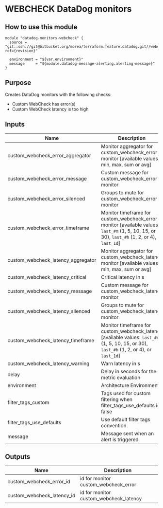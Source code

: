 # WEBCHECK DataDog monitors

## How to use this module

```
module "datadog-monitors-webcheck" {
  source = "git::ssh://git@bitbucket.org/morea/terraform.feature.datadog.git//webcheck?ref={revision}"

  environment = "${var.environment}"
  message     = "${module.datadog-message-alerting.alerting-message}"
}

```

## Purpose

Creates DataDog monitors with the following checks:

- Custom WebCheck has error(s)
- Custom WebCheck latency is too high

## Inputs

| Name | Description | Type | Default | Required |
|------|-------------|:----:|:-----:|:-----:|
| custom_webcheck_error_aggregator | Monitor aggregator for custom_webcheck_error monitor [available values: min, max, sum or avg] | string | `min` | no |
| custom_webcheck_error_message | Custom message for custom_webcheck_error monitor | string | `` | no |
| custom_webcheck_error_silenced | Groups to mute for custom_webcheck_error monitor | map | `<map>` | no |
| custom_webcheck_error_timeframe | Monitor timeframe for custom_webcheck_error monitor [available values: `last_#m` (1, 5, 10, 15, or 30), `last_#h` (1, 2, or 4), or `last_1d`] | string | `last_5m` | no |
| custom_webcheck_latency_aggregator | Monitor aggregator for custom_webcheck_latency monitor [available values: min, max, sum or avg] | string | `min` | no |
| custom_webcheck_latency_critical | Critical latency in s | string | `1` | no |
| custom_webcheck_latency_message | Custom message for custom_webcheck_latency monitor | string | `` | no |
| custom_webcheck_latency_silenced | Groups to mute for custom_webcheck_latency monitor | map | `<map>` | no |
| custom_webcheck_latency_timeframe | Monitor timeframe for custom_webcheck_latency [available values: `last_#m` (1, 5, 10, 15, or 30), `last_#h` (1, 2, or 4), or `last_1d`] | string | `last_5m` | no |
| custom_webcheck_latency_warning | Warn latency in s | string | `0.5` | no |
| delay | Delay in seconds for the metric evaluation | string | `15` | no |
| environment | Architecture Environment | string | - | yes |
| filter_tags_custom | Tags used for custom filtering when filter_tags_use_defaults is false | string | `*` | no |
| filter_tags_use_defaults | Use default filter tags convention | string | `true` | no |
| message | Message sent when an alert is triggered | string | - | yes |

## Outputs

| Name | Description |
|------|-------------|
| custom_webcheck_error_id | id for monitor custom_webcheck_error |
| custom_webcheck_latency_id | id for monitor custom_webcheck_latency |

